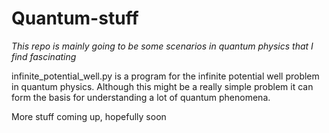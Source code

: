 # Quantum-stuff

*This repo is mainly going to be some scenarios in quantum physics that I find fascinating*

infinite_potential_well.py is a program for the infinite potential well problem in quantum physics. Although this might be a really simple problem
it can form the basis for understanding a lot of quantum phenomena.

More stuff coming up, hopefully soon
